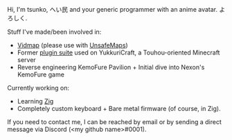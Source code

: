 Hi, I'm tsunko, へい民 and your generic programmer with an anime avatar.
よろしく.

Stuff I've made/been involved in:
- [Vidmap](https://github.com/tsunko/vidmap) (please use with [UnsafeMaps](https://github.com/tsunko/unsafemaps))
- Former [plugin suite](https://github.com/tsunko/tenkore-meta) used on YukkuriCraft, a Touhou-oriented Minecraft server
- Reverse engineering KemoFure Pavilion + Initial dive into Nexon's KemoFure game 

Currently working on:
- Learning [Zig](https://ziglang.org/)
- Completely custom keyboard + Bare metal firmware (of course, in Zig).

If you need to contact me, I can be reached by email or by sending a direct message via Discord (\<my github name\>#0001).
